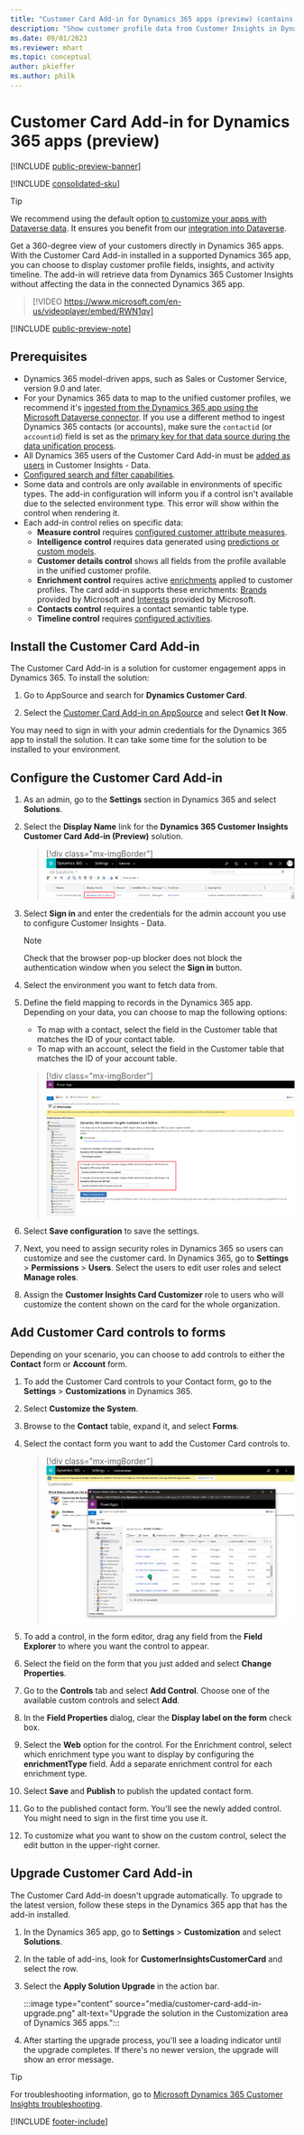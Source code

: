 ```yaml
---
title: "Customer Card Add-in for Dynamics 365 apps (preview) (contains video)"
description: "Show customer profile data from Customer Insights in Dynamics 365 apps with this add-in."
ms.date: 09/01/2023
ms.reviewer: mhart
ms.topic: conceptual    
author: pkieffer
ms.author: philk
---
```


# Customer Card Add-in for Dynamics 365 apps (preview)

[!INCLUDE [public-preview-banner](includes/public-preview-banner.md)]

[!INCLUDE [consolidated-sku](./includes/consolidated-sku.md)]

> [!TIP]
> We recommend using the default option [to customize your apps with Dataverse data](/power-apps/maker/canvas-apps/connections/connection-common-data-service). It ensures you benefit from our [integration into Dataverse](integrate-d365-apps.md).

Get a 360-degree view of your customers directly in Dynamics 365 apps. With the Customer Card Add-in installed in a supported Dynamics 365 app, you can choose to display customer profile fields, insights, and activity timeline. The add-in will retrieve data from Dynamics 365 Customer Insights without affecting the data in the connected Dynamics 365 app.

> [!VIDEO https://www.microsoft.com/en-us/videoplayer/embed/RWN1qv]

[!INCLUDE [public-preview-note](includes/public-preview-note.md)]

## Prerequisites

- Dynamics 365 model-driven apps, such as Sales or Customer Service, version 9.0 and later.
- For your Dynamics 365 data to map to the unified customer profiles, we recommend it's [ingested from the Dynamics 365 app using the Microsoft Dataverse connector](connect-power-query.md). If you use a different method to ingest Dynamics 365 contacts (or accounts), make sure the `contactid` (or `accountid`) field is set as the [primary key for that data source during the data unification process](data-unification-map-tables.md#select-primary-key).
- All Dynamics 365 users of the Customer Card Add-in must be [added as users](permissions.md) in Customer Insights - Data.
- [Configured search and filter capabilities](search-filter-index.md).
- Some data and controls are only available in environments of specific types. The add-in configuration will inform you if a control isn't available due to the selected environment type. This error will show within the control when rendering it.
- Each add-in control relies on specific data:
  - **Measure control** requires [configured customer attribute measures](measures.md).
  - **Intelligence control** requires data generated using [predictions or custom models](predictions.md).
  - **Customer details control** shows all fields from the profile available in the unified customer profile.
  - **Enrichment control** requires active [enrichments](enrichment-manage.md) applied to customer profiles. The card add-in supports these enrichments: [Brands](enrichment-microsoft.md) provided by Microsoft and [Interests](enrichment-microsoft.md) provided by Microsoft.
  - **Contacts control** requires a contact semantic table type.
  - **Timeline control** requires [configured activities](activities.md).

## Install the Customer Card Add-in

The Customer Card Add-in is a solution for customer engagement apps in Dynamics 365. To install the solution:

1. Go to AppSource and search for **Dynamics Customer Card**.

1. Select the [Customer Card Add-in on AppSource](https://appsource.microsoft.com/product/dynamics-365/mscrm.dynamics_365_customer_insights_customer_card_addin?tab=Overview) and select **Get It Now**.

You may need to sign in with your admin credentials for the Dynamics 365 app to install the solution. It can take some time for the solution to be installed to your environment.

## Configure the Customer Card Add-in

1. As an admin, go to the **Settings** section in Dynamics 365 and select **Solutions**.

1. Select the **Display Name** link for the **Dynamics 365 Customer Insights Customer Card Add-in (Preview)** solution.

   > [!div class="mx-imgBorder"]
   > ![Select display name.](media/select-display-name.png "Select display name.")

1. Select **Sign in** and enter the credentials for the admin account you use to configure Customer Insights - Data.

   > [!NOTE]
   > Check that the browser pop-up blocker does not block the authentication window when you select the **Sign in** button.

1. Select the environment you want to fetch data from.

1. Define the field mapping to records in the Dynamics 365 app. Depending on your data, you can choose to map the following options:
   - To map with a contact, select the field in the Customer table that matches the ID of your contact table.
   - To map with an account, select the field in the Customer table that matches the ID of your account table.

   > [!div class="mx-imgBorder"]
   > ![Contact ID field.](media/contact-id-field.png "Contact ID field.")

1. Select **Save configuration** to save the settings.

1. Next, you need to assign security roles in Dynamics 365 so users can customize and see the customer card. In Dynamics 365, go to **Settings** > **Permissions** > **Users**. Select the users to edit user roles and select **Manage roles**.

1. Assign the **Customer Insights Card Customizer** role to users who will customize the content shown on the card for the whole organization.

## Add Customer Card controls to forms

Depending on your scenario, you can choose to add controls to either the **Contact** form or **Account** form.

1. To add the Customer Card controls to your Contact form, go to the **Settings** > **Customizations** in Dynamics 365.

1. Select **Customize the System**.

1. Browse to the **Contact** table, expand it, and select **Forms**.

1. Select the contact form you want to add the Customer Card controls to.

    > [!div class="mx-imgBorder"]
    > ![Select Contact form.](media/contact-active-forms.png "Select Contact form.")

1. To add a control, in the form editor, drag any field from the **Field Explorer** to where you want the control to appear.

1. Select the field on the form that you just added and select **Change Properties**.

1. Go to the **Controls** tab and select **Add Control**. Choose one of the available custom controls and select **Add**.

1. In the **Field Properties** dialog, clear the **Display label on the form** check box.

1. Select the **Web** option for the control. For the Enrichment control, select which enrichment type you want to display by configuring the **enrichmentType** field. Add a separate enrichment control for each enrichment type.

1. Select **Save** and **Publish** to publish the updated contact form.

1. Go to the published contact form. You'll see the newly added control. You might need to sign in the first time you use it.

1. To customize what you want to show on the custom control, select the edit button in the upper-right corner.

## Upgrade Customer Card Add-in

The Customer Card Add-in doesn't upgrade automatically. To upgrade to the latest version, follow these steps in the Dynamics 365 app that has the add-in installed.

1. In the Dynamics 365 app, go to **Settings** > **Customization** and select **Solutions**.

1. In the table of add-ins, look for **CustomerInsightsCustomerCard** and select the row.

1. Select the **Apply Solution Upgrade** in the action bar.

   :::image type="content" source="media/customer-card-add-in-upgrade.png" alt-text="Upgrade the solution in the Customization area of Dynamics 365 apps.":::

1. After starting the upgrade process, you'll see a loading indicator until the upgrade completes. If there's no newer version, the upgrade will show an error message.

> [!TIP]
> For troubleshooting information, go to [Microsoft Dynamics 365 Customer Insights troubleshooting](/troubleshoot/dynamics-365/customer-insights/welcome-customer-insights).

[!INCLUDE [footer-include](includes/footer-banner.md)]
